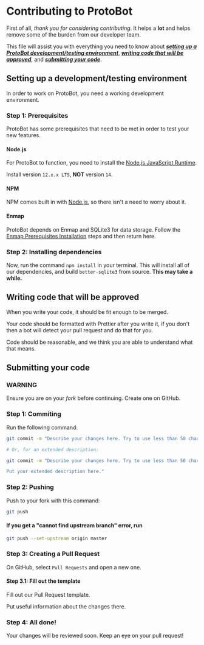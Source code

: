 # Contributing to ProtoBot

First of all, _thank you for considering contributing_. It helps a **lot** and
helps remove some of the burden from our developer team.

This file will assist you with everything you need to know about
[**_setting up a ProtoBot development/testing environment_**](#setting-up-a-developmenttesting-environment),
[**_writing code that will be approved_**](#writing-code-that-will-be-approved),
and [**_submitting your code_**](#submitting-your-code).

## Setting up a development/testing environment

In order to work on ProtoBot, you need a working development environment.

### Step 1: Prerequisites

ProtoBot has some prerequisites that need to be met in order to test your new
features.

#### Node.js

For ProtoBot to function, you need to install the
[Node.js JavaScript Runtime](https://nodejs.org/).

Install version `12.x.x LTS`, **NOT** version `14`.

#### NPM

NPM comes built in with [Node.js](#nodejs), so there isn't a need to worry about
it.

#### Enmap

ProtoBot depends on Enmap and SQLite3 for data storage. Follow the
[Enmap Prerequisites Installation](https://enmap.evie.dev/install#pre-requisites)
steps and then return here.

### Step 2: Installing dependencies

Now, run the command `npm install` in your terminal. This will install all of
our dependencies, and build `better-sqlite3` from source. **This may take a
while.**

## Writing code that will be approved

When you write your code, it should be fit enough to be merged.

Your code should be formatted with Prettier after you write it, if you don't
then a bot will detect your pull request and do that for you.

Code should be reasonable, and we think you are able to understand what that
means.

## Submitting your code

### WARNING

Ensure you are on your _fork_ before continuing. Create one on GitHub.

### Step 1: Commiting

Run the following command:

```bash
git commit -m "Describe your changes here. Try to use less than 50 characters."

# Or, for an extended description:

git commit -m "Describe your changes here. Try to use less than 50 characters.

Put your extended description here."
```

### Step 2: Pushing

Push to your fork with this command:

```bash
git push
```

#### If you get a "cannot find upstream branch" error, run

```bash
git push --set-upstream origin master
```

### Step 3: Creating a Pull Request

On GitHub, select `Pull Requests` and open a new one.

#### Step 3.1: Fill out the template

Fill out our Pull Request template.

Put useful information about the changes there.

### Step 4: All done!

Your changes will be reviewed soon. Keep an eye on your pull request!
